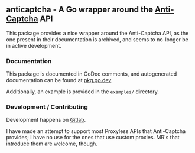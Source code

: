 ## anticaptcha - A Go wrapper around the [Anti-Captcha](https://anti-captcha.com) API
This package provides a nice wrapper around the Anti-Captcha API, as the one present in their documentation is archived, and seems to no-longer be in active development.


### Documentation
This package is documented in GoDoc comments, and autogenerated documentation can be found at [pkg.go.dev](https://pkg.go.dev/gitlab.com/george/anticaptcha)

Additionally, an example is provided in the `examples/` directory.

### Development / Contributing
Development happens on [Gitlab](https://gitlab.com/george/anticaptcha).


I have made an attempt to support most Proxyless APIs that Anti-Captcha provides; I have no use for the ones that use custom proxies. MR's that introduce them are welcome, though.